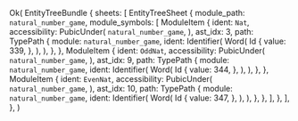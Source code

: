 Ok(
    EntityTreeBundle {
        sheets: [
            EntityTreeSheet {
                module_path: `natural_number_game`,
                module_symbols: [
                    ModuleItem {
                        ident: `Nat`,
                        accessibility: PubicUnder(
                            `natural_number_game`,
                        ),
                        ast_idx: 3,
                        path: TypePath {
                            module: `natural_number_game`,
                            ident: Identifier(
                                Word(
                                    Id {
                                        value: 339,
                                    },
                                ),
                            ),
                        },
                    },
                    ModuleItem {
                        ident: `OddNat`,
                        accessibility: PubicUnder(
                            `natural_number_game`,
                        ),
                        ast_idx: 9,
                        path: TypePath {
                            module: `natural_number_game`,
                            ident: Identifier(
                                Word(
                                    Id {
                                        value: 344,
                                    },
                                ),
                            ),
                        },
                    },
                    ModuleItem {
                        ident: `EvenNat`,
                        accessibility: PubicUnder(
                            `natural_number_game`,
                        ),
                        ast_idx: 10,
                        path: TypePath {
                            module: `natural_number_game`,
                            ident: Identifier(
                                Word(
                                    Id {
                                        value: 347,
                                    },
                                ),
                            ),
                        },
                    },
                ],
            },
        ],
    },
)